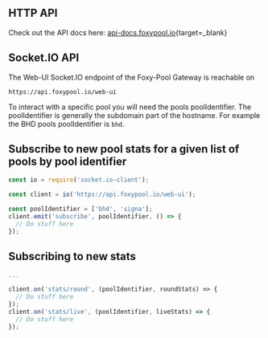 ## HTTP API

Check out the API docs here: [api-docs.foxypool.io](https://api-docs.foxypool.io/?urls.primaryName=Proof-of-Capacity%20(PoC)){target=_blank}

## Socket.IO API

The Web-UI Socket.IO endpoint of the Foxy-Pool Gateway is reachable on

```
https://api.foxypool.io/web-ui
```

To interact with a specific pool you will need the pools poolIdentifier. The poolIdentifier is generally the subdomain part of the hostname. For example the BHD pools poolIdentifier is `bhd`.

## Subscribe to new pool stats for a given list of pools by pool identifier

```javascript
const io = require('socket.io-client');

const client = io('https://api.foxypool.io/web-ui');

const poolIdentifier = ['bhd', 'signa'];
client.emit('subscribe', poolIdentifier, () => {
  // Do stuff here
});
```

## Subscribing to new stats

```javascript
...

client.on('stats/round', (poolIdentifier, roundStats) => {
  // Do stuff here
});
client.on('stats/live', (poolIdentifier, liveStats) => {
  // Do stuff here
});
```
